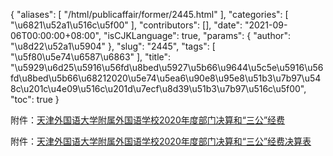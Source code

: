 {
    "aliases": [
        "/html/publicaffair/former/2445.html"
    ],
    "categories": [
        "\u6821\u52a1\u516c\u5f00"
    ],
    "contributors": [],
    "date": "2021-09-06T00:00:00+08:00",
    "isCJKLanguage": true,
    "params": {
        "author": "\u8d22\u52a1\u5904"
    },
    "slug": "2445",
    "tags": [
        "\u5f80\u5e74\u6587\u6863"
    ],
    "title": "\u5929\u6d25\u5916\u56fd\u8bed\u5927\u5b66\u9644\u5c5e\u5916\u56fd\u8bed\u5b66\u68212020\u5e74\u5ea6\u90e8\u95e8\u51b3\u7b97\u548c\u201c\u4e09\u516c\u201d\u7ecf\u8d39\u51b3\u7b97\u516c\u5f00",
    "toc": true
}

附件：[天津外国语大学附属外国语学校2020年度部门决算和“三公”经费](http://work.tfls.tj.edu.cn/images/soft/210906/1-210Z6152232307.doc)




附件：[天津外国语大学附属外国语学校2020年度部门决算和“三公”经费决算表](http://work.tfls.tj.edu.cn/images/soft/210906/1-210Z6115G4W6.xls)


